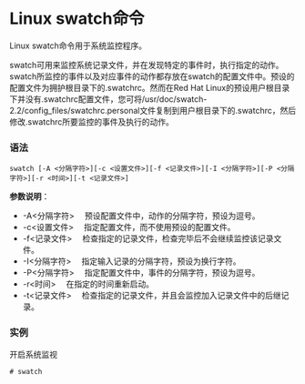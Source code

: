 
# Linux swatch命令



Linux swatch命令用于系统监控程序。

swatch可用来监控系统记录文件，并在发现特定的事件时，执行指定的动作。swatch所监控的事件以及对应事件的动作都存放在swatch的配置文件中。预设的配置文件为拥护根目录下的.swatchrc。然而在Red Hat Linux的预设用户根目录下并没有.swatchrc配置文件，您可将/usr/doc/swatch-2.2/config_files/swatchrc.personal文件复制到用户根目录下的.swatchrc，然后修改.swatchrc所要监控的事件及执行的动作。

### 语法

```
swatch [-A <分隔字符>][-c <设置文件>][-f <记录文件>][-I <分隔字符>][-P <分隔字符>][-r <时间>][-t <记录文件>]
```

**参数说明**：

*   -A&lt;分隔字符&gt; 　预设配置文件中，动作的分隔字符，预设为逗号。
*   -c&lt;设置文件&gt; 　指定配置文件，而不使用预设的配置文件。
*   -f&lt;记录文件&gt; 　检查指定的记录文件，检查完毕后不会继续监控该记录文件。
*   -I&lt;分隔字符&gt; 　指定输入记录的分隔字符，预设为换行字符。
*   -P&lt;分隔字符&gt; 　指定配置文件中，事件的分隔字符，预设为逗号。
*   -r&lt;时间&gt; 　在指定的时间重新启动。
*   -t&lt;记录文件&gt; 　检查指定的记录文件，并且会监控加入记录文件中的后继记录。

### 实例

开启系统监视

```
# swatch
```



